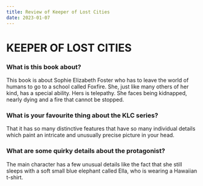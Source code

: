 ```yaml
---
title: Review of Keeper of Lost Cities
date: 2023-01-07
---
```


# KEEPER OF LOST CITIES

### What is this book about?

This book is about Sophie Elizabeth Foster who has to leave the world of humans to go to a school called Foxfire. She, just like many others of her kind, has a special ability. Hers is telepathy. She faces being kidnapped, nearly dying and a fire that cannot be stopped.


### What is your favourite thing about the KLC series?

That it has so many distinctive features that have so many individual details which paint an intricate and unusually precise picture in your head.


### What are some quirky details about the protagonist?

The main character has a few unusual details like the fact that she still sleeps with a soft small blue elephant called Ella, who is wearing a Hawaiian t-shirt.
